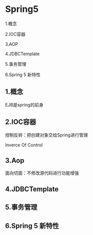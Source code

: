 # Spring5

1.概念

2.IOC容器

3.AOP

4.JDBCTemplate

5.事务管理

6.Spring 5 新特性

## 1.概念

EJB是spring的前身

## 2.IOC容器

控制反转：把创建对象交给Spring进行管理

Inverce Of Control



## 3.Aop

面向切面：不修改源代码进行功能增强

## 4.JDBCTemplate

## 5.事务管理

## 6.Spring 5 新特性

